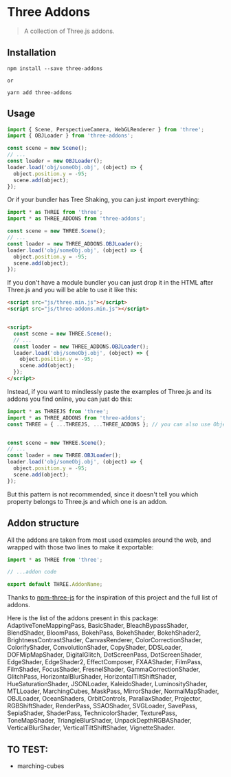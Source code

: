 # Three Addons

> A collection of Three.js addons.

## Installation
```
npm install --save three-addons

or

yarn add three-addons
```

## Usage
```js
import { Scene, PerspectiveCamera, WebGLRenderer } from 'three';
import { OBJLoader } from 'three-addons';

const scene = new Scene();
// ...
const loader = new OBJLoader();
loader.load('obj/someObj.obj', (object) => {
  object.position.y = -95;
  scene.add(object);
});
```


Or if your bundler has Tree Shaking, you can just import everything:
```js
import * as THREE from 'three';
import * as THREE_ADDONS from 'three-addons';

const scene = new THREE.Scene();
// ...
const loader = new THREE_ADDONS.OBJLoader();
loader.load('obj/someObj.obj', (object) => {
  object.position.y = -95;
  scene.add(object);
});
```

If you don't have a module bundler you can just drop it in the HTML after Three.js and you will be able to use it like this:
```html
<script src="js/three.min.js"></script>
<script src="js/three-addons.min.js"></script>


<script>
  const scene = new THREE.Scene();
  // ...
  const loader = new THREE_ADDONS.OBJLoader();
  loader.load('obj/someObj.obj', (object) => {
    object.position.y = -95;
    scene.add(object);
  });
</script>
```


Instead, if you want to mindlessly paste the examples of Three.js and its addons you find online, you can just do this:
```js
import * as THREEJS from 'three';
import * as THREE_ADDONS from 'three-addons';
const THREE = { ...THREEJS, ...THREE_ADDONS }; // you can also use Object.assign() or lodash's _.assign()


const scene = new THREE.Scene();
// ...
const loader = new THREE.OBJLoader();
loader.load('obj/someObj.obj', (object) => {
  object.position.y = -95;
  scene.add(object);
});
```
But this pattern is not recommended, since it doesn't tell you which property belongs to Three.js and which one is an addon.

## Addon structure
All the addons are taken from most used examples around the web, and wrapped with those two lines to make it exportable:
```js
import * as THREE from 'three';

// ...addon code

export default THREE.AddonName;
```

Thanks to [npm-three-js](https://github.com/JordanDelcros/npm-three-js) for the inspiration of this project and the full list of addons.

Here is the list of the addons present in this package: 
AdaptiveToneMappingPass, BasicShader, BleachBypassShader, BlendShader, BloomPass, BokehPass, BokehShader, BokehShader2, BrightnessContrastShader, CanvasRenderer, ColorCorrectionShader, ColorifyShader, ConvolutionShader, CopyShader, DDSLoader, DOFMipMapShader, DigitalGlitch, DotScreenPass, DotScreenShader, EdgeShader, EdgeShader2, EffectComposer, FXAAShader, FilmPass, FilmShader, FocusShader, FresnelShader, GammaCorrectionShader, GlitchPass, HorizontalBlurShader, HorizontalTiltShiftShader, HueSaturationShader, JSONLoader, KaleidoShader, LuminosityShader, MTLLoader, MarchingCubes, MaskPass, MirrorShader, NormalMapShader, OBJLoader, OceanShaders, OrbitControls, ParallaxShader, Projector, RGBShiftShader, RenderPass, SSAOShader, SVGLoader, SavePass, SepiaShader, ShaderPass, TechnicolorShader, TexturePass, ToneMapShader, TriangleBlurShader, UnpackDepthRGBAShader, VerticalBlurShader, VerticalTiltShiftShader, VignetteShader.

## TO TEST:
- marching-cubes

